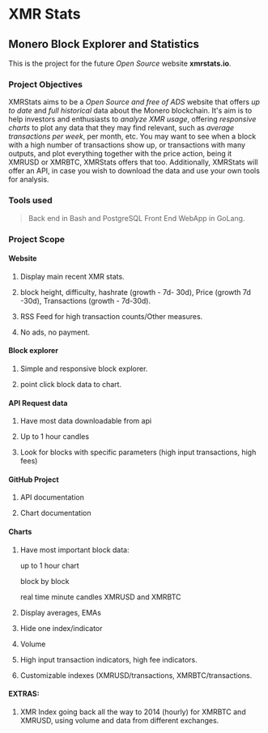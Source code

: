 # XMR Stats

## Monero Block Explorer and Statistics

This is the project for the future _Open Source_ website **xmrstats.io**.

### Project Objectives

XMRStats aims to be a _Open Source and free of ADS_ website that offers *up to date* and *full historical* data about the Monero blockchain. It's aim is to help investors and enthusiasts to *analyze XMR usage*, offering _responsive charts_ to plot any data that they may find relevant, such as _average transactions per week_, per month, etc. You may want to see when a block with a high number of transactions show up, or transactions with many outputs, and plot everything together with the price action, being it XMRUSD or XMRBTC, XMRStats offers that too. Additionally, XMRStats will offer an API, in case you wish to download the data and use your own tools for analysis.

### Tools used

> Back end in Bash and PostgreSQL
Front End WebApp in GoLang.

### Project Scope

#### Website 

1. Display main recent XMR stats.

2. block height, difficulty, hashrate (growth - 7d- 30d), Price (growth 7d -30d), Transactions (growth - 7d-30d).

3. RSS Feed for high transaction counts/Other measures.

4. No ads, no payment.

#### Block explorer

1. Simple and responsive block explorer.

2. point click block data to chart.

#### API Request data

1. Have most data downloadable from api

2. Up to 1 hour candles

3. Look for blocks with specific parameters (high input transactions, high fees)

#### GitHub Project

1. API documentation

2. Chart documentation

#### Charts

1. Have most important block data:

    up to 1 hour chart

    block by block

    real time minute candles XMRUSD and XMRBTC

2. Display averages, EMAs

3. Hide one index/indicator

4. Volume

5. High input transaction indicators, high fee indicators.

6. Customizable indexes (XMRUSD/transactions, XMRBTC/transactions.

#### EXTRAS:

1. XMR Index going back all the way to 2014 (hourly) for XMRBTC and XMRUSD, using volume and data from different exchanges.
